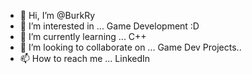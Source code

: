 - 👋 Hi, I’m @BurkRy
- 👀 I’m interested in ... Game Development :D
- 🌱 I’m currently learning ... C++
- 💞️ I’m looking to collaborate on ... Game Dev Projects..
- 📫 How to reach me ... LinkedIn

<!---
BurkiPy/BurkiPy is a ✨ special ✨ repository because its `README.md` (this file) appears on your GitHub profile.
You can click the Preview link to take a look at your changes.
--->
